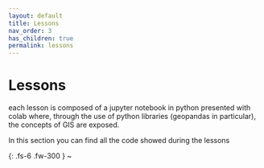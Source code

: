 ```yaml
---
layout: default
title: Lessons
nav_order: 3
has_children: true
permalink: lessons
---
```


# Lessons
each lesson is composed of a jupyter notebook in python presented with colab where, through the use of python libraries (geopandas in particular), the concepts of GIS are exposed.

In this section you can find all the code showed during the lessons

{: .fs-6 .fw-300 }
~                       

